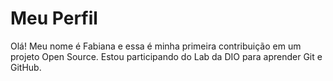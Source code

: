 # Meu Perfil

Olá! Meu nome é Fabiana e essa é minha primeira contribuição em um projeto Open Source. 
Estou participando do Lab da DIO para aprender Git e GitHub.
